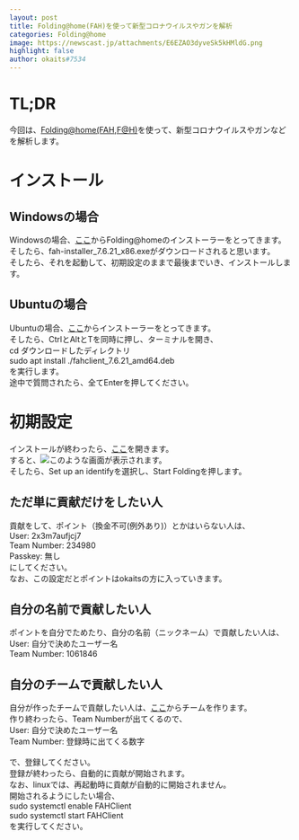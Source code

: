 ```yaml
---
layout: post
title: Folding@home(FAH)を使って新型コロナウイルスやガンを解析
categories: Folding@home
image: https://newscast.jp/attachments/E6EZAO3dyveSk5kHMldG.png
highlight: false
author: okaits#7534
---
```

   <!-- EthereumAds -->
   <div id="EthereumAds-linuxcodevblog"></div>
   <script src="https://ethereumads.com/adviewer.js">
   </script>
   <script>
       EthereumAds.initAdSlot({
           acceptedCurrencies: ["ALL"], // option ALL for all whitelisted tokens, ETH for Ethereum, DAI for DAI Stablecoin
           //validatorEndpoint:"", // optional custom validator
           mediaType: "image_320x50",
           fallback: "default", // default, none, custom url
           slot: "linuxcodevblog",
           address: "0xd404f198c4f580727eb11cd69b581d5f10c7efd9",
           platform: "",
           affiliate: "",
           keywords:"", //comma separatedy
           adult: false,
           version: "1.00"
       });
       /*
        for responsive ads add and adjust this according to your needs:
        responsive: [
            { mediaType: "image_728x90", minWidth: 728 },
            { mediaType: "image_300x600" }
        ],
       */
   </script>
   <!-- /EthereumAds -->  
 <h1>TL;DR</h1>
今回は、<a href="https://foldingathome.org">Folding@home(FAH,F@H)</a>を使って、新型コロナウイルスやガンなどを解析します。<br>
<h1>インストール</h1>
<h2>Windowsの場合</h2>
Windowsの場合、<a href="https://download.foldingathome.org/releases/public/release/fah-installer/windows-10-32bit/v7.6/fah-installer_7.6.21_x86.exe">ここ</a>からFolding@homeのインストーラーをとってきます。<br>
そしたら、fah-installer_7.6.21_x86.exeがダウンロードされると思います。<br>
そしたら、それを起動して、初期設定のままで最後までいき、インストールします。<br>
<h2>Ubuntuの場合</h2>
Ubuntuの場合、<a href="https://download.foldingathome.org/releases/public/release/fahclient/debian-stable-64bit/v7.6/fahclient_7.6.21_amd64.deb">ここ</a>からインストーラーをとってきます。<br>
そしたら、CtrlとAltとTを同時に押し、ターミナルを開き、<br>
cd ダウンロードしたディレクトリ<br>
sudo apt install ./fahclient_7.6.21_amd64.deb<br>
を実行します。<br>
途中で質問されたら、全てEnterを押してください。
   <!-- EthereumAds -->
   <div id="EthereumAds-linuxcodevblog"></div>
   <script src="https://ethereumads.com/adviewer.js">
   </script>
   <script>
       EthereumAds.initAdSlot({
           acceptedCurrencies: ["ALL"], // option ALL for all whitelisted tokens, ETH for Ethereum, DAI for DAI Stablecoin
           //validatorEndpoint:"", // optional custom validator
           mediaType: "image_320x50",
           fallback: "default", // default, none, custom url
           slot: "linuxcodevblog",
           address: "0xd404f198c4f580727eb11cd69b581d5f10c7efd9",
           platform: "",
           affiliate: "",
           keywords:"", //comma separatedy
           adult: false,
           version: "1.00"
       });
       /*
        for responsive ads add and adjust this according to your needs:
        responsive: [
            { mediaType: "image_728x90", minWidth: 728 },
            { mediaType: "image_300x600" }
        ],
       */
   </script>
   <!-- /EthereumAds -->  
<h1>初期設定</h1>
インストールが終わったら、<a href="https://client.foldingathome.org">ここ</a>を開きます。<br>
すると、<img src="https://pc.watch.impress.co.jp/img/pcw/docs/1243/458/03.png">このような画面が表示されます。<br>
そしたら、Set up an identifyを選択し、Start Foldingを押します。<br>
<h2>ただ単に貢献だけをしたい人</h2>
貢献をして、ポイント（換金不可(例外あり)）とかはいらない人は、<br>
User: 2x3m7aufjcj7<br>
Team Number: 234980<br>
Passkey: 無し<br>
にしてください。<br>
なお、この設定だとポイントはokaitsの方に入っていきます。<br>
<h2>自分の名前で貢献したい人</h2>
ポイントを自分でためたり、自分の名前（ニックネーム）で貢献したい人は、<br>
User: 自分で決めたユーザー名<br>
Team Number: 1061846<br>
<h2>自分のチームで貢献したい人</h2>
自分が作ったチームで貢献したい人は、<a href="https://apps.foldingathome.org/team">ここ</a>からチームを作ります。<br>
作り終わったら、Team Numberが出てくるので、<br>
User: 自分で決めたユーザー名<br>
Team Number: 登録時に出てくる数字<br>
<br>
で、登録してください。<br>
登録が終わったら、自動的に貢献が開始されます。<br>
なお、linuxでは、再起動時に貢献が自動的に開始されません。<br>
開始されるようにしたい場合、<br>
sudo systemctl enable FAHClient<br>
sudo systemctl start FAHClient<br>
を実行してください。
